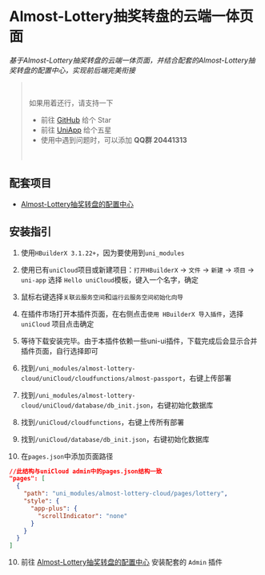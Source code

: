 # Almost-Lottery抽奖转盘的云端一体页面
*基于Almost-Lottery抽奖转盘的云端一体页面，并结合配套的Almost-Lottery抽奖转盘的配置中心，实现前后端完美衔接*


> <br />
> 
> 如果用着还行，请支持一下
> - 前往 [GitHub](https://github.com/ialmost/almost-components_uniapp) 给个 Star
> - 前往 [UniApp](https://ext.dcloud.net.cn/plugin?id=1030) 给个五星
> - 使用中遇到问题时，可以添加 **QQ群 20441313**
> 
> <br />


## 配套项目
- [Almost-Lottery抽奖转盘的配置中心](https://ext.dcloud.net.cn/plugin?id=5762)


## 安装指引

1. 使用`HBuilderX 3.1.22+`，因为要使用到`uni_modules`

2. 使用已有`uniCloud`项目或新建项目：`打开HBuilderX` -> `文件` -> `新建` -> `项目` -> `uni-app` 选择 `Hello uniCloud`模板，键入一个名字，确定

3. 鼠标右键选择`关联云服务空间`和`运行云服务空间初始化向导`

3. 在插件市场打开本插件页面，在右侧点击`使用 HBuilderX 导入插件`，选择 `uniCloud` 项目点击确定

4. 等待下载安装完毕。由于本插件依赖一些uni-ui插件，下载完成后会显示合并插件页面，自行选择即可

5. 找到`/uni_modules/almost-lottery-cloud/uniCloud/cloudfunctions/almost-passport`，右键上传部署

6. 找到`/uni_modules/almost-lottery-cloud/uniCloud/database/db_init.json`，右键初始化数据库

7. 找到`/uniCloud/cloudfunctions`，右键上传所有部署

8. 找到`/uniCloud/database/db_init.json`，右键初始化数据库

9. 在`pages.json`中添加页面路径
```json
//此结构与uniCloud admin中的pages.json结构一致
"pages": [
  {
    "path": "uni_modules/almost-lottery-cloud/pages/lottery",
    "style": {
      "app-plus": {
        "scrollIndicator": "none"
      }
    }
  }
]
```

10. 前往 [Almost-Lottery抽奖转盘的配置中心](https://ext.dcloud.net.cn/plugin?id=5762) 安装配套的 `Admin` 插件
